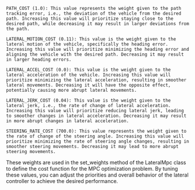     PATH_COST (1.0): This value represents the weight given to the path tracking error, i.e., the deviation of the vehicle from the desired path. Increasing this value will prioritize staying close to the desired path, while decreasing it may result in larger deviations from the path.

    LATERAL_MOTION_COST (0.11): This value is the weight given to the lateral motion of the vehicle, specifically the heading error. Increasing this value will prioritize minimizing the heading error and aligning the vehicle with the desired path. Decreasing it may result in larger heading errors.

    LATERAL_ACCEL_COST (0.0): This value is the weight given to the lateral acceleration of the vehicle. Increasing this value will prioritize minimizing the lateral acceleration, resulting in smoother lateral movements. Decreasing it will have the opposite effect, potentially causing more abrupt lateral movements.

    LATERAL_JERK_COST (0.04): This value is the weight given to the lateral jerk, i.e., the rate of change of lateral acceleration. Increasing this value will prioritize reducing lateral jerk, leading to smoother changes in lateral acceleration. Decreasing it may result in more abrupt changes in lateral acceleration.

    STEERING_RATE_COST (700.0): This value represents the weight given to the rate of change of the steering angle. Increasing this value will prioritize minimizing the rate of steering angle changes, resulting in smoother steering movements. Decreasing it may lead to more abrupt steering movements.

These weights are used in the set_weights method of the LateralMpc class to define the cost function for the MPC optimization problem. By tuning these values, you can adjust the priorities and overall behavior of the lateral controller to achieve the desired performance.
